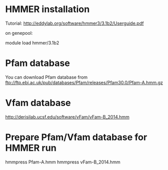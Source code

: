 HMMER installation
=======
Tutorial:
http://eddylab.org/software/hmmer3/3.1b2/Userguide.pdf

on genepool:

module load hmmer/3.1b2


Pfam database
========
You can download Pfam database from
ftp://ftp.ebi.ac.uk/pub/databases/Pfam/releases/Pfam30.0/Pfam-A.hmm.gz

Vfam database
======
http://derisilab.ucsf.edu/software/vFam/vFam-B_2014.hmm

Prepare Pfam/Vfam database for HMMER run
====
hmmpress Pfam-A.hmm
hmmpress vFam-B_2014.hmm



